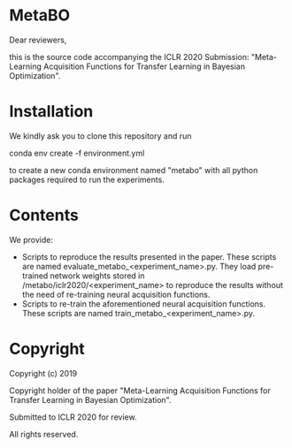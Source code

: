 # MetaBO
Dear reviewers,

this is the source code accompanying the ICLR 2020 Submission: "Meta-Learning Acquisition Functions for Transfer Learning in Bayesian Optimization".

# Installation
We kindly ask you to clone this repository and run

conda env create -f environment.yml

to create a new conda environment named "metabo" with all python packages required to run the experiments.

# Contents
We provide:
 - Scripts to reproduce the results presented in the paper. These scripts are named evaluate_metabo_<experiment_name>.py.
   They load pre-trained network weights stored in /metabo/iclr2020/<experiment_name> to reproduce the results
   without the need of re-training neural acquisition functions.
 - Scripts to re-train the aforementioned neural acquisition functions. These scripts are named train_metabo_<experiment_name>.py.
 
# Copyright
Copyright (c) 2019

Copyright holder of the paper "Meta-Learning Acquisition Functions for Transfer Learning in Bayesian Optimization".

Submitted to ICLR 2020 for review.

All rights reserved.
